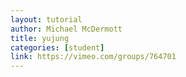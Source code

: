```yaml
---
layout: tutorial
author: Michael McDermott
title: yujung
categories: [student]
link: https://vimeo.com/groups/764701
---
```

